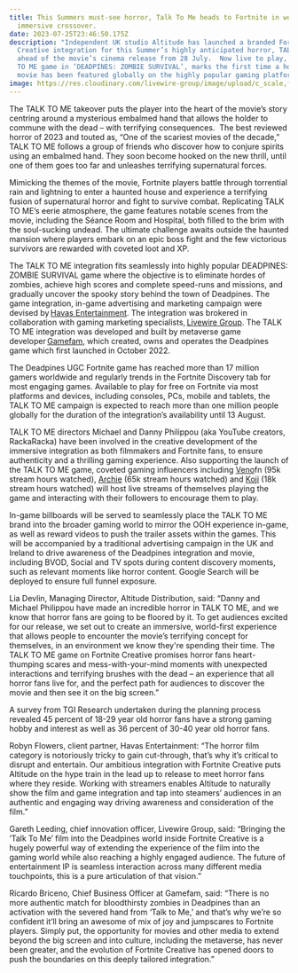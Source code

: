 ```yaml
---
title: This Summers must-see horror, Talk To Me heads to Fortnite in world-first
  immersive crossover.
date: 2023-07-25T23:46:50.175Z
description: "Independent UK studio Altitude has launched a branded Fortnite
  Creative integration for this Summer’s highly anticipated horror, TALK TO ME,
  ahead of the movie’s cinema release from 28 July.  Now live to play, the TALK
  TO ME game in ‘DEADPINES: ZOMBIE SURVIVAL’, marks the first time a horror
  movie has been featured globally on the highly popular gaming platform."
image: https://res.cloudinary.com/livewire-group/image/upload/c_scale,f_auto,q_auto,w_580/v1690327797/TalkToMe_DeadPines_KV2_1_ogsdge.jpg
---
```

The TALK TO ME takeover puts the player into the heart of the movie’s story centring around a mysterious embalmed hand that allows the holder to commune with the dead – with terrifying consequences.  The best reviewed horror of 2023 and touted as, “One of the scariest movies of the decade,” TALK TO ME follows a group of friends who discover how to conjure spirits using an embalmed hand. They soon become hooked on the new thrill, until one of them goes too far and unleashes terrifying supernatural forces. 

Mimicking the themes of the movie, Fortnite players battle through torrential rain and lightning to enter a haunted house and experience a terrifying fusion of supernatural horror and fight to survive combat. Replicating TALK TO ME’s eerie atmosphere, the game features notable scenes from the movie, including the Séance Room and Hospital, both filled to the brim with the soul-sucking undead. The ultimate challenge awaits outside the haunted mansion where players embark on an epic boss fight and the few victorious survivors are rewarded with coveted loot and XP. 

The TALK TO ME integration fits seamlessly into highly popular DEADPINES: ZOMBIE SURVIVAL game where the objective is to eliminate hordes of zombies, achieve high scores and complete speed-runs and missions, and gradually uncover the spooky story behind the town of Deadpines. The game integration, in-game advertising and marketing campaign were devised by [Havas Entertainment](https://lon.havas.com/havas-entertainment/). The integration was brokered in collaboration with gaming marketing specialists, [Livewire Group](https://urldefense.com/v3/__https:/livewire.group/__;!!IHJ3XrWN4X8!Nq42v9Gv7yuL2fEM_euDDkH43xPXGpi1_OZRo-t-AFef3ZAlfrVDxTa1pYBEDwFyEr2avBZZ6V44nq9MVaaeFPseBLLK7UtnMA$). The TALK TO ME integration was developed and built by metaverse game developer [Gamefam](https://urldefense.com/v3/__https:/gamefam.com/__;!!IHJ3XrWN4X8!Nq42v9Gv7yuL2fEM_euDDkH43xPXGpi1_OZRo-t-AFef3ZAlfrVDxTa1pYBEDwFyEr2avBZZ6V44nq9MVaaeFPseBLKA_nINLQ$), which created, owns and operates the Deadpines game which first launched in October 2022. 

The Deadpines UGC Fortnite game has reached more than 17 million gamers worldwide and regularly trends in the Fortnite Discovery tab for most engaging games. Available to play for free on Fortnite via most platforms and devices, including consoles, PCs, mobile and tablets, the TALK TO ME campaign is expected to reach more than one million people globally for the duration of the integration’s availability until 13 August.  

TALK TO ME​​​​ directors Michael and Danny Philippou (aka YouTube creators, RackaRacka) have been involved in the creative development of the immersive integration as both filmmakers and Fortnite fans, to ensure authenticity and a thrilling gaming experience. Also supporting the launch of the TALK TO ME game, coveted gaming influencers including [Veno](https://www.youtube.com/c/venofn)fn (95k stream hours watched), [Archie](https://www.youtube.com/c/ArchieKing) (65k stream hours watched) and [Koji](https://www.youtube.com/c/KojisRevenge) (18k stream hours watched) will host live streams of themselves playing the game and interacting with their followers to encourage them to play. 

In-game billboards will be served to seamlessly place the TALK TO ME brand into the broader gaming world to mirror the OOH experience in-game, as well as reward videos to push the trailer assets within the games. This will be accompanied by a traditional advertising campaign in the UK and Ireland to drive awareness of the Deadpines integration and movie, including BVOD, Social and TV spots during content discovery moments, such as relevant moments like horror content. Google Search will be deployed to ensure full funnel exposure. 

Lia Devlin, Managing Director, Altitude Distribution, said: “Danny and Michael Philippou have made an incredible horror in TALK TO ME, and we know that horror fans are going to be floored by it. To get audiences excited for our release, we set out to create an immersive, world-first experience that allows people to encounter the movie’s terrifying concept for themselves, in an environment we know they're spending their time. The TALK TO ME game on Fortnite Creative promises horror fans heart-thumping scares and mess-with-your-mind moments with unexpected interactions and terrifying brushes with the dead – an experience that all horror fans live for, and the perfect path for audiences to discover the movie and then see it on the big screen.” 

A survey from TGI Research undertaken during the planning process revealed 45 percent of 18-29 year old horror fans have a strong gaming hobby and interest as well as 36 percent of 30-40 year old horror fans.  

Robyn Flowers, client partner, Havas Entertainment: “The horror film category is notoriously tricky to gain cut-through, that’s why it’s critical to disrupt and entertain. Our ambitious integration with Fortnite Creative puts Altitude on the hype train in the lead up to release to meet horror fans where they reside. Working with streamers enables Altitude to naturally show the film and game integration and tap into steamers’ audiences in an authentic and engaging way driving awareness and consideration of the film.”  

Gareth Leeding, chief innovation officer, Livewire Group, said: “Bringing the ‘Talk To Me’ film into the Deadpines world inside Fortnite Creative is a hugely powerful way of extending the experience of the film into the gaming world while also reaching a highly engaged audience. The future of entertainment IP is seamless interaction across many different media touchpoints, this is a pure articulation of that vision.”  

Ricardo Briceno, Chief Business Officer at Gamefam, said: “There is no more authentic match for bloodthirsty zombies in Deadpines than an activation with the severed hand from ‘Talk to Me,’ and that’s why we’re so confident it’ll bring an awesome of mix of joy and jumpscares to Fortnite players. Simply put, the opportunity for movies and other media to extend beyond the big screen and into culture, including the metaverse, has never been greater, and the evolution of Fortnite Creative has opened doors to push the boundaries on this deeply tailored integration.”